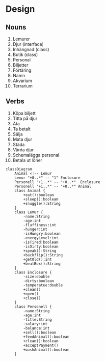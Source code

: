 # Design

## Nouns

1. Lemurer
2. Djur (interface)
3. Inhängnad (class)
4. Butik (class)
5. Personal
6. Biljetter
7. Förtäring
8. Namn
9. Akvarium
10. Terrarium

## Verbs

1. Köpa biljett
2. Titta på djur
3. Äta
4. Ta betalt
5. Sälja
6. Mata djur
7. Städa
8. Vårda djur
9. Schemalägga personal
10. Betala ut löner


```mermaid
classDiagram
    Animal <|-- Lemur
    Lemur "+0..*" -- "1" Enclosure
    Personell "+1..*" -- "+0..*"  Enclosure
    Personell "+1..*" -- "+0..*" Animal
    class Animal {
        +eat():boolean
        +sleep():boolean
        +snuggle():String
    }
    class Lemur {
        -name:String
        -age:int
        -fluffiness:int
	    -hunger:int
	    -isHungry:boolean
	    -energyLevel:int
	    -isTired:boolean
	    -isDirty:boolean
        +speak():String
        +backflip():String
	    +getOld():int
	    +beatBox():String
    }
    class Enclosure {
        -size:double
        -dirty:boolean
        -temperatue:double
        +clean()
        +open()
        +close()
    }
    class Personell {
        -name:String
        -age:int
        -title:String
        -salary:int
        -balance:int
        +sell():boolean
        +feedAnimal():boolean
        +clean():boolean
        +acceptPayment()
        +washAnimal():boolean
    }
```
